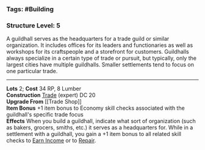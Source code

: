 ### Tags: #Building 
### Structure Level: 5

A guildhall serves as the headquarters for a trade guild or similar organization. It includes offices for its leaders and functionaries as well as workshops for its craftspeople and a storefront for customers. Guildhalls always specialize in a certain type of trade or pursuit, but typically, only the largest cities have multiple guildhalls. Smaller settlements tend to focus on one particular trade.

---

**Lots** 2; **Cost** 34 RP, 8 Lumber  
**Construction** [Trade](https://2e.aonprd.com/Skills.aspx?ID=31) (expert) DC 20  
**Upgrade From** [[Trade Shop]]  
**Item Bonus** +1 item bonus to Economy skill checks associated with the guildhall's specific trade focus  
**Effects** When you build a guildhall, indicate what sort of organization (such as bakers, grocers, smiths, etc.) it serves as a headquarters for. While in a settlement with a guildhall, you gain a +1 item bonus to all related skill checks to [Earn Income](https://2e.aonprd.com/Actions.aspx?ID=23) or to [Repair](https://2e.aonprd.com/Actions.aspx?ID=42).